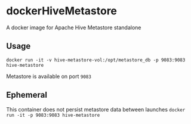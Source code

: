 # dockerHiveMetastore
A docker image for Apache Hive Metastore standalone

## Usage
```docker run -it -v hive-metastore-vol:/opt/metastore_db -p 9083:9083 hive-metastore```

Metastore is available on port `9083`

## Ephemeral
This container does not persist metastore data between launches
```docker run -it -p 9083:9083 hive-metastore```
